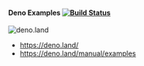 #### Deno Examples [![Build Status](https://cloud.drone.io/api/badges/davisvansant/deno_examples/status.svg)](https://cloud.drone.io/davisvansant/deno_examples)

![deno.land](https://raw.githubusercontent.com/denolib/high-res-deno-logo/master/deno_hr_circle.svg)

- https://deno.land/
- https://deno.land/manual/examples
